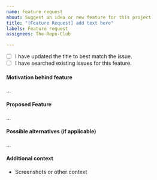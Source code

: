 ```yaml
---
name: Feature request
about: Suggest an idea or new feature for this project
title: "[Feature Request] add text here"
labels: Feature request
assignees: The-Repo-Club

---
```


- [ ] I have updated the title to best match the issue.
- [ ] I have searched existing issues for this feature.

#### Motivation behind feature <!-- to be filled in -->

...

#### Proposed Feature <!-- to be filled in -->

...

#### Possible alternatives (if applicable) <!-- to be filled in or removed -->

...

#### Additional context <!-- to be filled in or removed -->

- Screenshots or other context
